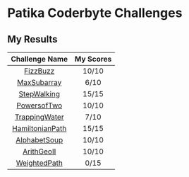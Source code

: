 # Patika Coderbyte Challenges

## My Results

|  Challenge Name   | My Scores |
| :---------------: | :-------: |
|    [FizzBuzz]     |   10/10   |
|   [MaxSubarray]   |   6/10    |
|   [StepWalking]   |   15/15   |
|   [PowersofTwo]   |   10/10   |
|  [TrappingWater]  |   7/10    |
| [HamiltonianPath] |   15/15   |
|  [AlphabetSoup]   |   10/10   |
|   [ArithGeoII]    |   10/10   |
|  [WeightedPath]   |   0/15    |

<!-- Links -->
[FizzBuzz]: ./week-1/FizzBuzz.js
[MaxSubarray]: ./week-1/MaxSubarray.js
[StepWalking]: ./week-1/StepWalking.js
[PowersofTwo]: ./week-2/1-PowersOfTwo/
[TrappingWater]: ./week-2/2-TrappingWater/
[HamiltonianPath]: ./week-2/3-HamiltonianPath/
[AlphabetSoup]: ./week-3/1-AlphabetSoup/
[ArithGeoII]: ./week-3/2-ArithGeoII/
[WeightedPath]: ./week-3/3-WeightedPath/
